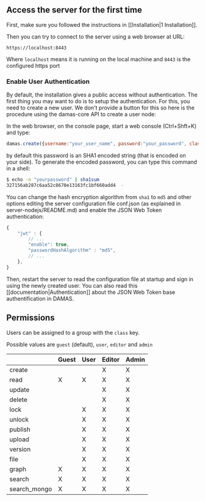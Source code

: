 ##  Access the server for the first time

First, make sure you followed the instructions in [[Installation|1 Installation]].

Then you can try to connect to the server using a web browser at URL:
```
https://localhost:8443
```
Where `localhost` means it is running on the local machine and `8443` is the configured https port

### Enable User Authentication

By default, the installation gives a public access without authentication. The first thing you may want to do is to setup the authentication. For this, you need to create a new user. We don't provide a button for this so here is the procedure using the damas-core API to create a user node:

In the web browser, on the console page, start a web console (Ctrl+Shft+K) and type:
```js
damas.create({username:"your_user_name", password:"your_password", class:"admin"});
```
by default this password is an SHA1 encoded string (that is encoded on your side). To generate the encoded password, you can type this command in a shell:
```sh
$ echo -n "yourpassword" | sha1sum
327156ab287c6aa52c8670e13163fc1bf660add4  -
```
You can change the hash encryption algorithm from `sha1` to `md5` and other options editing the server configuration file conf.json (as explained in server-nodejs/README.md) and enable the JSON Web Token authentication:

```javascript
{
    "jwt" : {
        // ...
        "enable": true,
        "passwordHashAlgorithm" : "md5",
        // ...
    },
}
```
Then, restart the server to read the configuration file at startup and sign in using the newly created user. You can also read this [[documentation|Authentication]] about the JSON Web Token base authentification in DAMAS.

## Permissions
Users can be assigned to a group with the `class` key.

Possible values are `guest` (default), `user`, `editor` and `admin`

|              | Guest | User | Editor | Admin |
|--------------|-------|------|--------|-------|
|    create    |       |      |    X   |   X   |
|     read     |   X   |   X  |    X   |   X   |
|    update    |       |      |    X   |   X   |
|    delete    |       |      |    X   |   X   |
|     lock     |       |   X  |    X   |   X   |
|    unlock    |       |   X  |    X   |   X   |
|    publish   |       |   X  |    X   |   X   |
|    upload    |       |   X  |    X   |   X   |
|    version   |       |   X  |    X   |   X   |
|     file     |       |   X  |    X   |   X   |
|     graph    |   X   |   X  |    X   |   X   |
|    search    |   X   |   X  |    X   |   X   |
| search_mongo |   X   |   X  |    X   |   X   |
